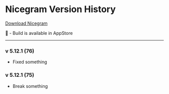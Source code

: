 # Nicegram Version History

[Download Nicegram](/faq/#download)

🍏 - Build is available in AppStore

---

### v 5.12.1 (76)
- Fixed something


### v 5.12.1 (75)
- Break something
